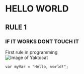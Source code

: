 # HELLO WORLD
## RULE 1
### IF IT WORKS DONT TOUCH IT





First rule in programming <br/>
![Image of Yaktocat](https://octodex.github.com/images/yaktocat.png)
~~~
var myVar = "Hello, world!";
~~~

